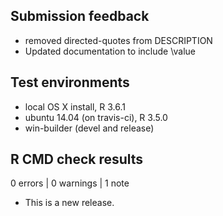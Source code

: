 ## Submission feedback

* removed directed-quotes from DESCRIPTION
* Updated documentation to include \value

## Test environments

* local OS X install, R 3.6.1
* ubuntu 14.04 (on travis-ci), R 3.5.0
* win-builder (devel and release)

## R CMD check results

0 errors | 0 warnings | 1 note

* This is a new release.
